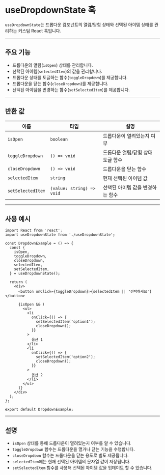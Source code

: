 # useDropdownState 훅

`useDropdownState`는 드롭다운 컴포넌트의 열림/닫힘 상태와 선택된 아이템 상태를 관리하는 커스텀 React 훅입니다.

---

## 주요 기능

- 드롭다운의 열림(`isOpen`) 상태를 관리합니다.
- 선택된 아이템(`selectedItem`)의 값을 관리합니다.
- 드롭다운 상태를 토글하는 함수(`toggleDropdown`)를 제공합니다.
- 드롭다운을 닫는 함수(`closeDropdown`)를 제공합니다.
- 선택된 아이템을 변경하는 함수(`setSelectedItem`)를 제공합니다.

---

## 반환 값

| 이름              | 타입                      | 설명                              |
| ----------------- | ------------------------- | --------------------------------- |
| `isOpen`          | `boolean`                 | 드롭다운이 열려있는지 여부        |
| `toggleDropdown`  | `() => void`              | 드롭다운 열림/닫힘 상태 토글 함수 |
| `closeDropdown`   | `() => void`              | 드롭다운을 닫는 함수              |
| `selectedItem`    | `string`                  | 현재 선택된 아이템 값             |
| `setSelectedItem` | `(value: string) => void` | 선택된 아이템 값을 변경하는 함수  |

---

## 사용 예시

```tsx
import React from 'react';
import useDropdownState from './useDropdownState';

const DropdownExample = () => {
  const {
    isOpen,
    toggleDropdown,
    closeDropdown,
    selectedItem,
    setSelectedItem,
  } = useDropdownState();

  return (
    <div>
      <button onClick={toggleDropdown}>{selectedItem || '선택하세요'}</button>

      {isOpen && (
        <ul>
          <li
            onClick={() => {
              setSelectedItem('option1');
              closeDropdown();
            }}
          >
            옵션 1
          </li>
          <li
            onClick={() => {
              setSelectedItem('option2');
              closeDropdown();
            }}
          >
            옵션 2
          </li>
        </ul>
      )}
    </div>
  );
};

export default DropdownExample;
```

---

## 설명

- `isOpen` 상태를 통해 드롭다운이 열려있는지 여부를 알 수 있습니다.
- `toggleDropdown` 함수는 드롭다운을 열거나 닫는 기능을 수행합니다.
- `closeDropdown` 함수는 드롭다운을 닫는 용도로 별도 제공됩니다.
- `selectedItem`에는 현재 선택된 아이템의 문자열 값이 저장됩니다.
- `setSelectedItem` 함수를 사용해 선택된 아이템 값을 업데이트 할 수 있습니다.
